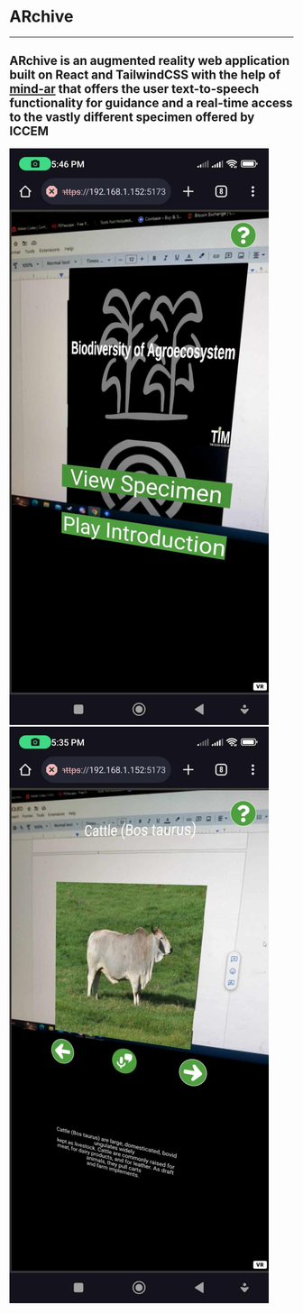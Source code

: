 # ARchive
---
ARchive is an augmented reality web application built on React and TailwindCSS with the help of [mind-ar](https://github.com/hiukim/mind-ar-js) that offers the user text-to-speech functionality for guidance and a real-time
access to the vastly different specimen offered by ICCEM
---
![Augmented Card](image63.jpg)
![Augmented Card 2](image67.jpg)
